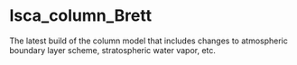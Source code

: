 # Isca_column_Brett
The latest build of the column model that includes changes to atmospheric boundary layer scheme, stratospheric water vapor, etc.

